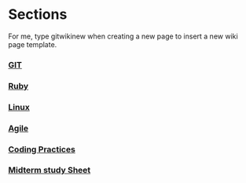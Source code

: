 # Sections
For me, type gitwikinew when creating a new page to insert a new wiki page template.<br>

### [GIT](http://euclid.nmu.edu:3000/ovoisine/CS326/wiki/GIT)

### [Ruby](http://euclid.nmu.edu:3000/ovoisine/CS326/wiki/Ruby)

### [Linux](http://euclid.nmu.edu:3000/ovoisine/CS326/wiki/Linux)

### [Agile](http://euclid.nmu.edu:3000/ovoisine/CS326/wiki/Agile)

### [Coding Practices](http://euclid.nmu.edu:3000/ovoisine/CS326/wiki/Practices)

### [Midterm study Sheet](http://euclid.nmu.edu:3000/ovoisine/CS326/wiki/Study-Sheet)